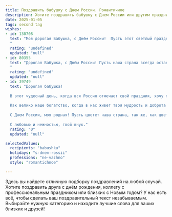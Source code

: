 ```yaml
---
title: Поздравить бабушку с Днем России. Романтичное
description: Хотите поздравить бабушку с Днем России или другим праздником? Наш ИИ создаст незабываемое поздравление, а вы обязательно выделитесь среди других.  
date: 2025-01-05
tags: second tag
wishes:
- id: 130708
  text: "Моя дорогая Бабушка, с Днём России!  Пусть этот светлый праздник наполнит Вашу жизнь теплом, как летнее солнце, и нежностью, как летний вечерний бриз. Пусть в Вашем сердце всегда царит мир и спокойствие, а душа поёт от радости и любви.  Я бесконечно люблю Вас!
  "
  rating: "undefined"
  updated: "null"
- id: 80355
  text: "Дорогая Бабушка, с Днём России! Пусть наша страна всегда остается сильной и свободной, а в наших сердцах царят мир и любовь. Пусть этот праздник принесет тебе радость, тепло и светлые эмоции!
  "
  rating: "undefined"
  updated: "null"
- id: 39749
  text: "Дорогая бабушка!
  
  В этот чудесный день, когда вся Россия отмечает свой праздник, хочу поздравить тебя от всего сердца! Ты — наша опора и вдохновение, твоя любовь наполняет дом теплом и светом.
  
  Как велико наше богатство, когда в нас живет твоя мудрость и доброта! Пусть каждый день будет полон радости, здоровья и счастья. Ты — жемчужина нашей семьи, и мы гордимся тем, что ты с нами.
  
  С Днем России, моя родная! Пусть цветет наша страна, так же, как цветут твои глаза, когда ты смеёшься.
  
  С любовью и нежностью, твой внук."
  rating: "0"
  updated: "null"

selectedValues:
  recipients: "babushku"
  holidays: "s-dnem-rossii"
  professions: "ne-vazhno"
  style: "romantichnoe"

---
```


Здесь вы найдете отличную подборку поздравлений на любой случай. 
Хотите поздравить друга с днём рождения, коллегу с профессиональным праздником или близких с Новым годом? У нас есть всё, чтобы сделать ваш поздравительный текст незабываемым. Выбирайте нужную категорию и находите лучшие слова для ваших близких и друзей!

